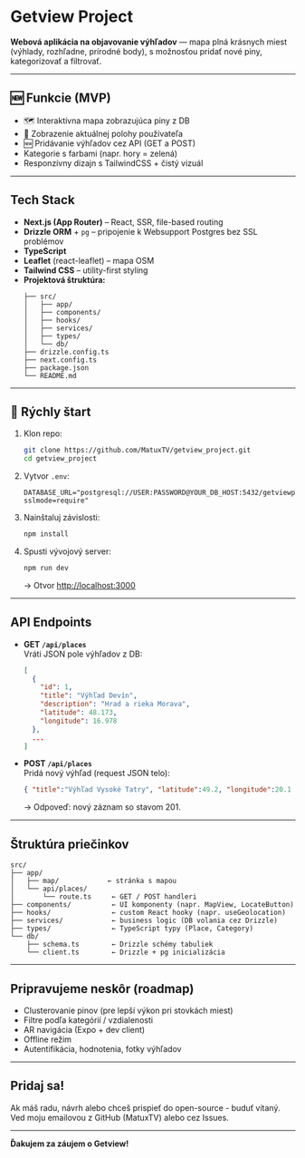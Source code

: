 #  Getview Project

**Webová aplikácia na objavovanie výhľadov** — mapa plná krásnych miest (výhlady, rozhľadne, prírodné body), s možnosťou pridať nové piny, kategorizovať a filtrovať.

---

## 🆕 Funkcie (MVP)
- 🗺 Interaktívna mapa zobrazujúca piny z DB
- 📍 Zobrazenie aktuálnej polohy používateľa
- 🆕 Pridávanie výhľadov cez API (GET a POST)
-  Kategorie s farbami (napr. hory = zelená)
-  Responzívny dizajn s TailwindCSS + čistý vizuál

---

##  Tech Stack
- **Next.js (App Router)** – React, SSR, file-based routing
- **Drizzle ORM** + `pg` – pripojenie k Websupport Postgres bez SSL problémov
- **TypeScript**
- **Leaflet** (react-leaflet) – mapa OSM
- **Tailwind CSS** – utility-first styling
- **Projektová štruktúra:**
  ```
  ├── src/
  │   ├── app/
  │   ├── components/
  │   ├── hooks/
  │   ├── services/
  │   ├── types/
  │   └── db/
  ├── drizzle.config.ts
  ├── next.config.ts
  ├── package.json
  └── README.md
  ```

---

## 🚀 Rýchly štart

1. Klon repo:
   ```bash
   git clone https://github.com/MatuxTV/getview_project.git
   cd getview_project
   ```

2. Vytvor `.env`:
   ```env
   DATABASE_URL="postgresql://USER:PASSWORD@YOUR_DB_HOST:5432/getviewproject?sslmode=require"
   ```

3. Nainštaluj závislosti:
   ```bash
   npm install
   ```

4. Spusti vývojový server:
   ```bash
   npm run dev
   ```
   → Otvor [http://localhost:3000](http://localhost:3000)

---

##  API Endpoints
- **GET `/api/places`**  
  Vráti JSON pole výhľadov z DB:
  ```json
  [
    {
      "id": 1,
      "title": "Výhľad Devín",
      "description": "Hrad a rieka Morava",
      "latitude": 48.173,
      "longitude": 16.978
    },
    ...
  ]
  ```

- **POST `/api/places`**  
  Pridá nový výhľad (request JSON telo):
  ```json
  { "title":"Výhľad Vysoké Tatry", "latitude":49.2, "longitude":20.1 }
  ```
  → Odpoveď: nový záznam so stavom 201.

---

##  Štruktúra priečinkov
```
src/
├── app/
│   ├── map/            ← stránka s mapou
│   └── api/places/
│       └── route.ts     ← GET / POST handleri
├── components/          ← UI komponenty (napr. MapView, LocateButton)
├── hooks/               ← custom React hooky (napr. useGeolocation)
├── services/            ← business logic (DB volania cez Drizzle)
├── types/               ← TypeScript typy (Place, Category)
└── db/
    ├── schema.ts        ← Drizzle schémy tabuliek
    └── client.ts        ← Drizzle + pg inicializácia
```

---

##  Pripravujeme neskôr (roadmap)
-  Clusterovanie pinov (pre lepší výkon pri stovkách miest)
-  Filtre podľa kategórií / vzdialenosti
-  AR navigácia (Expo + dev client)
-  Offline režim
-  Autentifikácia, hodnotenia, fotky výhľadov

---

##  Pridaj sa!
Ak máš radu, návrh alebo chceš prispieť do open-source - buduť vítaný. Ved moju emailovou z GitHub (MatuxTV) alebo cez Issues.

---

**Ďakujem za záujem o Getview!**
